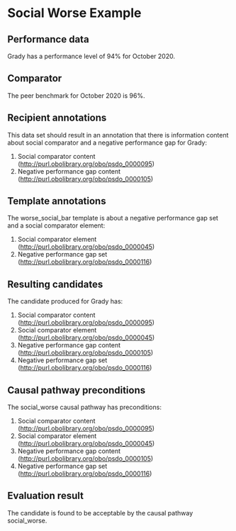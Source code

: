 # Social Worse Example

## Performance data
Grady has a performance level of 94% for October 2020. 

## Comparator
The peer benchmark for October 2020 is 96%.

## Recipient annotations
This data set should result in an annotation that there is information content about social comparator and a negative performance gap for Grady:

1. Social comparator content (http://purl.obolibrary.org/obo/psdo_0000095)
2. Negative performance gap content (http://purl.obolibrary.org/obo/psdo_0000105)

## Template annotations
The worse_social_bar template is about a negative performance gap set and a social comparator element:
1. Social comparator element (http://purl.obolibrary.org/obo/psdo_0000045)
2. Negative performance gap set (http://purl.obolibrary.org/obo/psdo_0000116)

## Resulting candidates
The candidate produced for Grady has:

1. Social comparator content (http://purl.obolibrary.org/obo/psdo_0000095)
2. Social comparator element (http://purl.obolibrary.org/obo/psdo_0000045)
3. Negative performance gap content (http://purl.obolibrary.org/obo/psdo_0000105)
4. Negative performance gap set (http://purl.obolibrary.org/obo/psdo_0000116)

## Causal pathway preconditions
The social_worse causal pathway has preconditions:

1. Social comparator content (http://purl.obolibrary.org/obo/psdo_0000095)
2. Social comparator element (http://purl.obolibrary.org/obo/psdo_0000045)
3. Negative performance gap content (http://purl.obolibrary.org/obo/psdo_0000105)
4. Negative performance gap set (http://purl.obolibrary.org/obo/psdo_0000116)

## Evaluation result
The candidate is found to be acceptable by the causal pathway social_worse.

